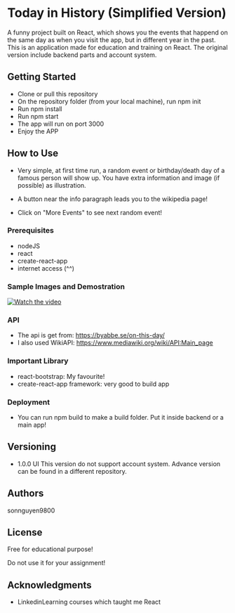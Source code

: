 # Today in History (Simplified Version)

A funny project built on React, which shows you the events that happend on the same day as when you visit the app, but in different year in the past. This is an application made for education and training on React. The original version include backend parts and account system.

## Getting Started

- Clone or pull this repository
- On the repository folder (from your local machine), run npm init
- Run npm install
- Run npm start
- The app will run on port 3000
- Enjoy the APP

## How to Use
- Very simple, at first time run, a random event or birthday/death day of a famous person will show up. You have extra information and image (if possible) as illustration.

- A button near the info paragraph leads you to the wikipedia page!

- Click on "More Events" to see next random event!

### Prerequisites

- nodeJS
- react
- create-react-app
- internet access (^^)

### Sample Images and Demostration
[![Watch the video](https://img.youtube.com/vi/sGe5hasFdd4/maxresdefault.jpg)](https://youtu.be/sGe5hasFdd4)


### API 
- The api is get from: https://byabbe.se/on-this-day/
- I also used WikiAPI: https://www.mediawiki.org/wiki/API:Main_page

### Important Library
- react-bootstrap: My favourite!
- create-react-app framework: very good to build app

### Deployment
- You can run npm build to make a build folder. Put it inside backend or a main app!

## Versioning
- 1.0.0 UI
This version do not support account system. Advance version can be found in a different repository.

## Authors

sonnguyen9800

## License

Free for educational purpose! 

Do not use it for your assignment!

## Acknowledgments

* LinkedinLearning courses which taught me React

